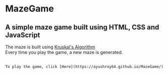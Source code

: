 # MazeGame
## A simple maze game built using HTML, CSS and JavaScript

The maze is built using [Kruskal's Algorithm](https://hurna.io/academy/algorithms/maze_generator/kruskal_s.html)<br>
Every time you play the game, a new maze is generated.
<br>
<br>

`To play the game, click [Here](https://ayushroy64.github.io/MazeGame/)`
